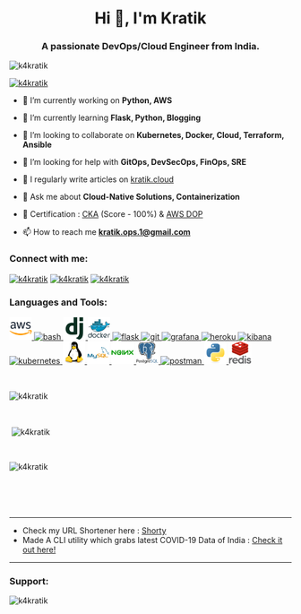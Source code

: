 <h1 align="center">Hi 👋, I'm Kratik</h1>


<h3 align="center">A passionate DevOps/Cloud Engineer from India.</h3>
<p align="left"> <img src="https://komarev.com/ghpvc/?username=k4kratik&label=Profile%20views&color=0e75b6&style=flat"
        alt="k4kratik" /> </p>

<p align="left"> <a href="https://twitter.com/k4kratik" target="blank"><img
            src="https://img.shields.io/twitter/follow/k4kratik?logo=twitter&style=for-the-badge" alt="k4kratik" /></a>
</p>

- 🔭 I’m currently working on **Python, AWS**

- 🌱 I’m currently learning **Flask, Python, Blogging**

- 👯 I’m looking to collaborate on **Kubernetes, Docker, Cloud, Terraform, Ansible**

- 🤝 I’m looking for help with **GitOps, DevSecOps, FinOps, SRE**

- 📝 I regularly write articles on [kratik.cloud](https://kratik.cloud/)

- 💬 Ask me about **Cloud-Native Solutions, Containerization**

- 🥇 Certification : [CKA](https://www.youracclaim.com/badges/53515af8-bc86-48a4-b84f-3606950163b1/linked_in_profile)
(Score - 100%) & [AWS DOP](https://www.credly.com/badges/9f38a6e4-c687-4f98-880f-a5758e9691be/public_url)

- 📫 How to reach me **kratik.ops.1@gmail.com**

<h3 align="left">Connect with me:</h3>
<p align="left">
    <a href="https://twitter.com/k4kratik" target="blank"><img align="center"
            src="https://raw.githubusercontent.com/rahuldkjain/github-profile-readme-generator/master/src/images/icons/Social/twitter.svg"
            alt="k4kratik" height="30" width="40" /></a>
    <a href="https://linkedin.com/in/k4kratik" target="blank"><img align="center"
            src="https://raw.githubusercontent.com/rahuldkjain/github-profile-readme-generator/master/src/images/icons/Social/linked-in-alt.svg"
            alt="k4kratik" height="30" width="40" /></a>
    <a href="https://instagram.com/k4kratik" target="blank"><img align="center"
            src="https://raw.githubusercontent.com/rahuldkjain/github-profile-readme-generator/master/src/images/icons/Social/instagram.svg"
            alt="k4kratik" height="30" width="40" /></a>
</p>

<h3 align="left">Languages and Tools:</h3>
<p align="left"> <a href="https://aws.amazon.com" target="_blank"> <img
            src="https://raw.githubusercontent.com/devicons/devicon/master/icons/amazonwebservices/amazonwebservices-original-wordmark.svg"
            alt="aws" width="40" height="40" /> </a> <a href="https://www.gnu.org/software/bash/" target="_blank"> <img
            src="https://www.vectorlogo.zone/logos/gnu_bash/gnu_bash-icon.svg" alt="bash" width="40" height="40" /> </a>
    <a href="https://www.djangoproject.com/" target="_blank"> <img
            src="https://raw.githubusercontent.com/devicons/devicon/master/icons/django/django-plain.svg"
            alt="django" width="40" height="40" /> </a> <a href="https://www.docker.com/" target="_blank"> <img
            src="https://raw.githubusercontent.com/devicons/devicon/master/icons/docker/docker-original-wordmark.svg"
            alt="docker" width="40" height="40" /> </a> <a href="https://flask.palletsprojects.com/" target="_blank">
        <img src="https://www.vectorlogo.zone/logos/pocoo_flask/pocoo_flask-icon.svg" alt="flask" width="40"
            height="40" /> </a> <a href="https://git-scm.com/" target="_blank"> <img
            src="https://www.vectorlogo.zone/logos/git-scm/git-scm-icon.svg" alt="git" width="40" height="40" /> </a> <a
        href="https://grafana.com" target="_blank"> <img
            src="https://www.vectorlogo.zone/logos/grafana/grafana-icon.svg" alt="grafana" width="40" height="40" />
    </a> <a href="https://heroku.com" target="_blank"> <img
            src="https://www.vectorlogo.zone/logos/heroku/heroku-icon.svg" alt="heroku" width="40" height="40" /> </a>
    <a href="https://www.elastic.co/kibana" target="_blank"> <img
            src="https://www.vectorlogo.zone/logos/elasticco_kibana/elasticco_kibana-icon.svg" alt="kibana" width="40"
            height="40" /> </a> <a href="https://kubernetes.io" target="_blank"> <img
            src="https://www.vectorlogo.zone/logos/kubernetes/kubernetes-icon.svg" alt="kubernetes" width="40"
            height="40" /> </a> <a href="https://www.linux.org/" target="_blank"> <img
            src="https://raw.githubusercontent.com/devicons/devicon/master/icons/linux/linux-original.svg" alt="linux"
            width="40" height="40" /> </a> <a href="https://www.mysql.com/" target="_blank"> <img
            src="https://raw.githubusercontent.com/devicons/devicon/master/icons/mysql/mysql-original-wordmark.svg"
            alt="mysql" width="40" height="40" /> </a> <a href="https://www.nginx.com" target="_blank"> <img
            src="https://raw.githubusercontent.com/devicons/devicon/master/icons/nginx/nginx-original.svg" alt="nginx"
            width="40" height="40" /> </a> <a href="https://www.postgresql.org" target="_blank"> <img
            src="https://raw.githubusercontent.com/devicons/devicon/master/icons/postgresql/postgresql-original-wordmark.svg"
            alt="postgresql" width="40" height="40" /> </a> <a href="https://postman.com" target="_blank"> <img
            src="https://www.vectorlogo.zone/logos/getpostman/getpostman-icon.svg" alt="postman" width="40"
            height="40" /> </a> <a href="https://www.python.org" target="_blank"> <img
            src="https://raw.githubusercontent.com/devicons/devicon/master/icons/python/python-original.svg"
            alt="python" width="40" height="40" /> </a> <a href="https://redis.io" target="_blank"> <img
            src="https://raw.githubusercontent.com/devicons/devicon/master/icons/redis/redis-original-wordmark.svg"
            alt="redis" width="40" height="40" /> </a>
</p>

<br>


<p><img align="center" src="https://github-readme-streak-stats.herokuapp.com/?user=k4kratik&" alt="k4kratik" /></p>

<br>

<p>&nbsp;<img align="center"
        src="https://github-readme-stats.vercel.app/api?username=k4kratik&show_icons=true&locale=en" alt="k4kratik" />
</p>

<br>

<p><img align="left"
        src="https://github-readme-stats.vercel.app/api/top-langs?username=k4kratik&show_icons=true&locale=en&layout=compact"
        alt="k4kratik" /></p>

<br />

<br />
<br />
<br />
<br /> 

---
- Check my URL Shortener here : [Shorty](http://kratikwho.tk)
- Made A CLI utility which grabs latest COVID-19 Data of India : [Check it out here!](https://github.com/k4kratik/COVID-19-STATS-FINDER)
---
<h3 align="left">Support:</h3>
<p><a href="https://www.buymeacoffee.com/kratik"> <img align="left"
            src="https://cdn.buymeacoffee.com/buttons/v2/default-yellow.png" height="50" width="210"
            alt="k4kratik" /></a></p><br><br>

